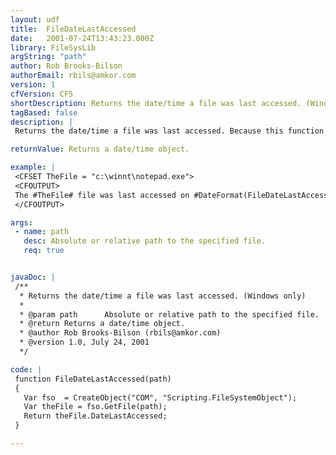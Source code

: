 ```yaml
---
layout: udf
title:  FileDateLastAccessed
date:   2001-07-24T13:43:23.000Z
library: FileSysLib
argString: "path"
author: Rob Brooks-Bilson
authorEmail: rbils@amkor.com
version: 1
cfVersion: CF5
shortDescription: Returns the date/time a file was last accessed. (Windows only)
tagBased: false
description: |
 Returns the date/time a file was last accessed. Because this function uses COM, it is only supported in the Windows version of ColdFusion.

returnValue: Returns a date/time object.

example: |
 <CFSET TheFile = "c:\winnt\notepad.exe">
 <CFOUTPUT>
 The #TheFile# file was last accessed on #DateFormat(FileDateLastAccessed(TheFile), 'mm/dd/yyyy')# at #TimeFormat(FileDateLastAccessed(TheFile), 'HH:MM:SS')#.
 </CFOUTPUT>

args:
 - name: path
   desc: Absolute or relative path to the specified file.
   req: true


javaDoc: |
 /**
  * Returns the date/time a file was last accessed. (Windows only)
  * 
  * @param path      Absolute or relative path to the specified file. 
  * @return Returns a date/time object. 
  * @author Rob Brooks-Bilson (rbils@amkor.com) 
  * @version 1.0, July 24, 2001 
  */

code: |
 function FileDateLastAccessed(path)
 {
   Var fso  = CreateObject("COM", "Scripting.FileSystemObject");
   Var theFile = fso.GetFile(path);
   Return theFile.DateLastAccessed;
 }

---
```


